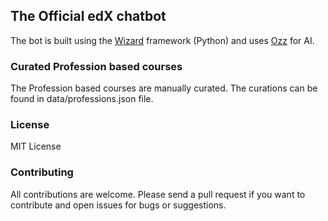 ## The Official edX chatbot

The bot is built using the [Wizard]("github.com/ozzai/wizard") framework (Python) and 
uses [Ozz]("ozz.ai") for AI.

### Curated Profession based courses
The Profession based courses are manually curated. The curations can be found in data/professions.json file.

### License
MIT License

### Contributing
All contributions are welcome. Please send a pull request if you want to contribute and open issues for bugs or suggestions.
